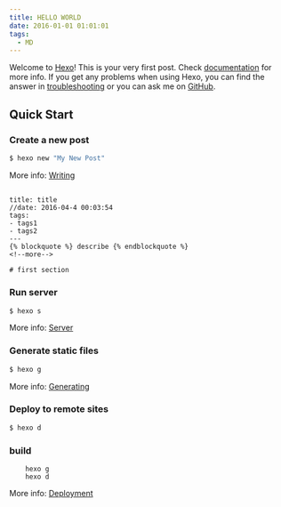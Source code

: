 ```yaml
---
title: HELLO WORLD
date: 2016-01-01 01:01:01
tags:
  - MD
---
```


Welcome to [Hexo](https://hexo.io/)! This is your very first post. Check [documentation](https://hexo.io/docs/) for more info. If you get any problems when using Hexo, you can find the answer in [troubleshooting](https://hexo.io/docs/troubleshooting.html) or you can ask me on [GitHub](https://github.com/hexojs/hexo/issues).

<!--more-->

## Quick Start

### Create a new post

```bash
$ hexo new "My New Post"
```

More info: [Writing](https://hexo.io/docs/writing.html)

##

```---
title: title
//date: 2016-04-4 00:03:54
tags:
- tags1
- tags2
---
{% blockquote %} describe {% endblockquote %}
<!--more-->

# first section
```

### Run server

```bash
$ hexo s
```

More info: [Server](https://hexo.io/docs/server.html)

### Generate static files

```bash
$ hexo g
```

More info: [Generating](https://hexo.io/docs/generating.html)

### Deploy to remote sites

```bash
$ hexo d
```

### build

```hexo c
    hexo g
    hexo d
```

More info: [Deployment](https://hexo.io/docs/deployment.html)
